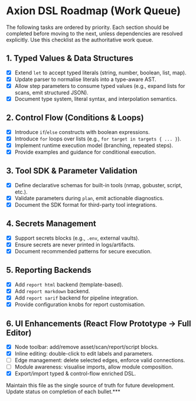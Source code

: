 # Axion DSL Roadmap (Work Queue)

The following tasks are ordered by priority. Each section should be completed before moving to the next, unless dependencies are resolved explicitly. Use this checklist as the authoritative work queue.

## 1. Typed Values & Data Structures
- [x] Extend `let` to accept typed literals (string, number, boolean, list, map).
- [x] Update parser to normalise literals into a type-aware AST.
- [x] Allow step parameters to consume typed values (e.g., expand lists for scans, emit structured JSON).
- [x] Document type system, literal syntax, and interpolation semantics.

## 2. Control Flow (Conditions & Loops)
- [x] Introduce `if`/`else` constructs with boolean expressions.
- [x] Introduce `for` loops over lists (e.g., `for target in targets { ... }`).
- [x] Implement runtime execution model (branching, repeated steps).
- [x] Provide examples and guidance for conditional execution.

## 3. Tool SDK & Parameter Validation
- [x] Define declarative schemas for built-in tools (nmap, gobuster, script, etc.).
- [x] Validate parameters during `plan`, emit actionable diagnostics.
- [x] Document the SDK format for third-party tool integrations.

## 4. Secrets Management
- [x] Support secrets blocks (e.g., `.env`, external vaults).
- [x] Ensure secrets are never printed in logs/artifacts.
- [x] Document recommended patterns for secure execution.

## 5. Reporting Backends
- [x] Add `report html` backend (template-based).
- [x] Add `report markdown` backend.
- [x] Add `report sarif` backend for pipeline integration.
- [x] Provide configuration knobs for report customisation.

## 6. UI Enhancements (React Flow Prototype → Full Editor)
- [x] Node toolbar: add/remove asset/scan/report/script blocks.
- [x] Inline editing: double-click to edit labels and parameters.
- [ ] Edge management: delete selected edges, enforce valid connections.
- [ ] Module awareness: visualise imports, allow module composition.
- [x] Export/import typed & control-flow enriched DSL.

Maintain this file as the single source of truth for future development. Update status on completion of each bullet.***



